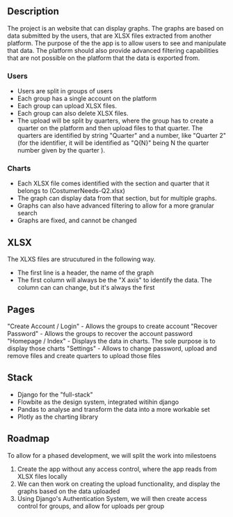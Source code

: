 ## Description
The project is an website that can display graphs. The graphs are based on data submitted by the users, that are XLSX files extracted from another platform. The purpose of the the app is to allow users to see and manipulate that data. The platform should also provide advanced filtering capabilities that are not possible on the platform that the data is exported from.

### Users
- Users are split in groups of users
- Each group has a single account on the platform
- Each group can upload XLSX files.
- Each group can also delete XLSX files.
- The upload will be split by quarters, where the group has to create a quarter on the platform and then upload files to that quarter. The quarters are identified by string "Quarter" and a number, like "Quarter 2" (for the identifier, it will be identified as "Q{N}" being N the quarter number given by the quarter ).

### Charts
- Each XLSX file comes identified with the section and quarter that it belongs to (CostumerNeeds-Q2.xlsx)
- The graph can display data from that section, but for multiple graphs.
- Graphs can also have advanced filtering to allow for a more granular search
- Graphs are fixed, and cannot be changed


## XLSX
The XLXS files are strucutured in the following way.  
- The first line is a header, the name of the graph
- The first column will always be the "X axis" to identify the data. The column can can change, but it's always the first

## Pages
"Create Account / Login" - Allows the groups to create account
"Recover Password" - Allows the groups to recover the account password
"Homepage / Index" - Displays the data in charts. The sole purpose is to display those charts
"Settings" - Allows to change password, upload and remove files and create quarters to upload those files


## Stack
- Django for the "full-stack"
- Flowbite as the design system, integrated witihin django
- Pandas to analyse and transform the data into a more workable set
- Plotly as the charting library



## Roadmap
To allow for a phased development, we will split the work into milestoens

1. Create the app without any access control, where the app reads from XLSX files locally
2. We can then work on creating the upload functionality, and display the graphs based on the data uploaded
3. Using Django's Authentication System, we will then create access control for groups, and allow for uploads per group
 

